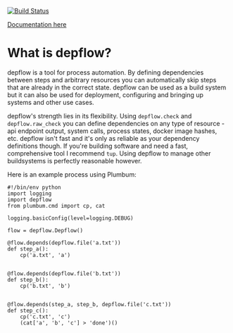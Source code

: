 [![Build Status](https://circleci.com/gh/Rendaw/depflow.svg?style=svg)](https://circleci.com/gh/Rendaw/depflow)

[Documentation here](https://rendaw.github.io/depflow/depflow.m.html)

# What is depflow?

depflow is a tool for process automation.  By defining dependencies between steps and arbitrary resources you can automatically skip steps that are already in the correct state.  depflow can be used as a build system but it can also be used for deployment, configuring and bringing up systems and other use cases.

depflow's strength lies in its flexibility.  Using `depflow.check` and `depflow.raw_check` you can define dependencies on any type of resource - api endpoint output, system calls, process states, docker image hashes, etc.  depflow isn't fast and it's only as reliable as your dependency definitions though.  If you're building software and need a fast, comprehensive tool I recommend `tup`.  Using depflow to manage other buildsystems is perfectly reasonable however.

Here is an example process using Plumbum:

```
#!/bin/env python
import logging
import depflow
from plumbum.cmd import cp, cat

logging.basicConfig(level=logging.DEBUG)

flow = depflow.Depflow()

@flow.depends(depflow.file('a.txt'))
def step_a():
    cp('a.txt', 'a')


@flow.depends(depflow.file('b.txt'))
def step_b():
    cp('b.txt', 'b')


@flow.depends(step_a, step_b, depflow.file('c.txt'))
def step_c():
    cp('c.txt', 'c')
    (cat['a', 'b', 'c'] > 'done')()
```
